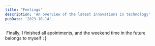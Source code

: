 ```yaml
---
title: "Feelings"
description: 'An overview of the latest innovations in technology'
pubDate: '2023-10-14'
---
```


 Finally, I finished all apointments, and the weekend time in the future belongs to myself **: )**
